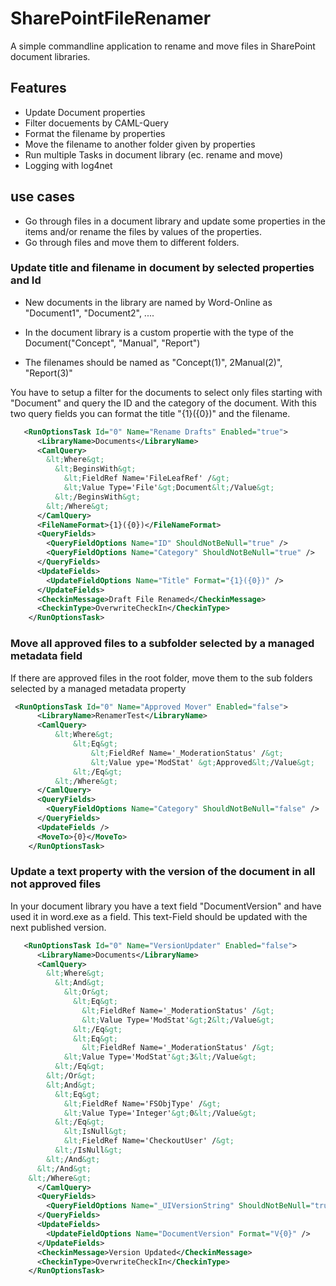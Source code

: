 # SharePointFileRenamer
A simple commandline application to rename and move files in SharePoint document libraries. 

## Features
- Update Document properties
- Filter docuements by CAML-Query
- Format the filename by properties
- Move the filename to another folder given by properties
- Run multiple Tasks in document library (ec. rename and move)
- Logging with log4net

## use cases
- Go through files in a document library and update some properties in the items and/or rename the files by values of the properties.
- Go through files and move them to different folders.


### Update title and filename in document by selected properties and Id
- New documents in the library are named by Word-Online as "Document1", "Document2", ....

- In the document library is a custom propertie with the type of the Document("Concept", "Manual", "Report")

- The filenames should be named as "Concept(1)", 2Manual(2)", "Report(3)"

You have to setup a filter for the documents to select only files starting with "Document" and query the ID and the category of the document. With this two query fields you can format the title "{1}({0})" and the filename. 

```xml
   <RunOptionsTask Id="0" Name="Rename Drafts" Enabled="true">
      <LibraryName>Documents</LibraryName>
      <CamlQuery>
        &lt;Where&gt;
          &lt;BeginsWith&gt;
            &lt;FieldRef Name='FileLeafRef' /&gt;
            &lt;Value Type='File'&gt;Document&lt;/Value&gt;
          &lt;/BeginsWith&gt;
        &lt;/Where&gt;
      </CamlQuery>	
      <FileNameFormat>{1}({0})</FileNameFormat>
      <QueryFields>
        <QueryFieldOptions Name="ID" ShouldNotBeNull="true" />
        <QueryFieldOptions Name="Category" ShouldNotBeNull="true" />
      </QueryFields>
      <UpdateFields>
        <UpdateFieldOptions Name="Title" Format="{1}({0})" />
      </UpdateFields>
      <CheckinMessage>Draft File Renamed</CheckinMessage>
      <CheckinType>OverwriteCheckIn</CheckinType>
    </RunOptionsTask>

```

### Move all approved files to a subfolder selected by a managed metadata field
If there are approved files in the root folder, move them to the sub folders selected by a managed metadata property

```xml
 <RunOptionsTask Id="0" Name="Approved Mover" Enabled="false">
      <LibraryName>RenamerTest</LibraryName>
      <CamlQuery>
          &lt;Where&gt;
              &lt;Eq&gt;
                  &lt;FieldRef Name='_ModerationStatus' /&gt;
                  &lt;Value ype='ModStat' &gt;Approved&lt;/Value&gt;
              &lt;/Eq&gt;
          &lt;/Where&gt;
      </CamlQuery>
      <QueryFields>
        <QueryFieldOptions Name="Category" ShouldNotBeNull="false" />
      </QueryFields>
      <UpdateFields />
      <MoveTo>{0}</MoveTo>
    </RunOptionsTask>
```



### Update a text property with the version of the document in all not approved files

In your document library you have a text field "DocumentVersion" and have used it in word.exe as a field. This text-Field should be updated with the next published version.

``` xml
   <RunOptionsTask Id="0" Name="VersionUpdater" Enabled="false">
      <LibraryName>Documents</LibraryName>
      <CamlQuery>
        &lt;Where&gt;
          &lt;And&gt;
            &lt;Or&gt;
              &lt;Eq&gt;
                &lt;FieldRef Name='_ModerationStatus' /&gt;
                &lt;Value Type='ModStat'&gt;2&lt;/Value&gt;
              &lt;/Eq&gt;
              &lt;Eq&gt;
                &lt;FieldRef Name='_ModerationStatus' /&gt;
	        &lt;Value Type='ModStat'&gt;3&lt;/Value&gt;
	      &lt;/Eq&gt;
 	    &lt;/Or&gt;
	    &lt;And&gt;
	      &lt;Eq&gt;
	        &lt;FieldRef Name='FSObjType' /&gt;
	        &lt;Value Type='Integer'&gt;0&lt;/Value&gt;
	      &lt;/Eq&gt;
	        &lt;IsNull&gt;
	        &lt;FieldRef Name='CheckoutUser' /&gt;
	      &lt;/IsNull&gt;
	    &lt;/And&gt;
	  &lt;/And&gt;
	&lt;/Where&gt;	
      </CamlQuery>
      <QueryFields>
        <QueryFieldOptions Name="_UIVersionString" ShouldNotBeNull="true" />
      </QueryFields>
      <UpdateFields>
        <UpdateFieldOptions Name="DocumentVersion" Format="V{0}" />
      </UpdateFields>
      <CheckinMessage>Version Updated</CheckinMessage>
      <CheckinType>OverwriteCheckIn</CheckinType>
    </RunOptionsTask>
 
```




